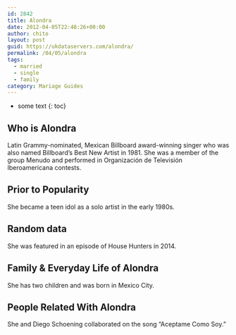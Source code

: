 ```yaml
---
id: 2842
title: Alondra
date: 2012-04-05T22:48:26+00:00
author: chito
layout: post
guid: https://ukdataservers.com/alondra/
permalink: /04/05/alondra  
tags:
  - married
  - single
  - family
category: Mariage Guides
---
```


* some text
{: toc}


## Who is  Alondra
                  
                  
                  
Latin Grammy-nominated, Mexican Billboard award-winning singer who was also named Billboard&#8217;s Best New Artist in 1981. She was a member of the group Menudo and performed in Organización de Televisión Iberoamericana contests.
                  
                
                
                
## Prior to Popularity 
                  
                  
                  
She became a teen idol as a solo artist in the early 1980s.
                  
                
                
                
## Random data 
                  
                  
                  
She was featured in an episode of House Hunters in 2014.
                  
                
                
                
## Family & Everyday Life of Alondra
                  
                  
                  
She has two children and was born in Mexico City.
                  
                
                
                
## People Related With  Alondra
                  
                  
                  
She and Diego Schoening collaborated on the song &#8220;Aceptame Como Soy.&#8221;
                  
                
              
            
          
          
          
    
    
  
